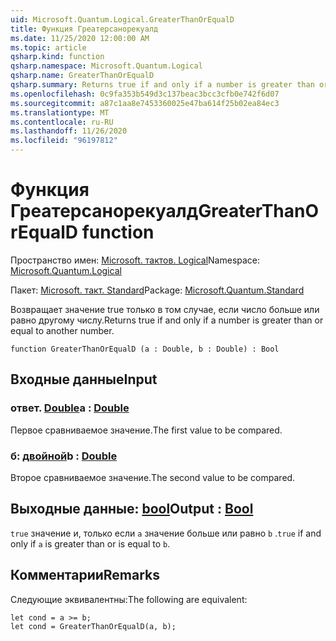 ```yaml
---
uid: Microsoft.Quantum.Logical.GreaterThanOrEqualD
title: Функция Греатерсанорекуалд
ms.date: 11/25/2020 12:00:00 AM
ms.topic: article
qsharp.kind: function
qsharp.namespace: Microsoft.Quantum.Logical
qsharp.name: GreaterThanOrEqualD
qsharp.summary: Returns true if and only if a number is greater than or equal to another number.
ms.openlocfilehash: 0c9fa353b549d3c137beac3bcc3cfb0e742f6d07
ms.sourcegitcommit: a87c1aa8e7453360025e47ba614f25b02ea84ec3
ms.translationtype: MT
ms.contentlocale: ru-RU
ms.lasthandoff: 11/26/2020
ms.locfileid: "96197812"
---
```

# <a name="greaterthanorequald-function"></a><span data-ttu-id="c957b-102">Функция Греатерсанорекуалд</span><span class="sxs-lookup"><span data-stu-id="c957b-102">GreaterThanOrEqualD function</span></span>

<span data-ttu-id="c957b-103">Пространство имен: [Microsoft. тактов. Logical](xref:Microsoft.Quantum.Logical)</span><span class="sxs-lookup"><span data-stu-id="c957b-103">Namespace: [Microsoft.Quantum.Logical](xref:Microsoft.Quantum.Logical)</span></span>

<span data-ttu-id="c957b-104">Пакет: [Microsoft. такт. Standard](https://nuget.org/packages/Microsoft.Quantum.Standard)</span><span class="sxs-lookup"><span data-stu-id="c957b-104">Package: [Microsoft.Quantum.Standard](https://nuget.org/packages/Microsoft.Quantum.Standard)</span></span>


<span data-ttu-id="c957b-105">Возвращает значение true только в том случае, если число больше или равно другому числу.</span><span class="sxs-lookup"><span data-stu-id="c957b-105">Returns true if and only if a number is greater than or equal to another number.</span></span>

```qsharp
function GreaterThanOrEqualD (a : Double, b : Double) : Bool
```


## <a name="input"></a><span data-ttu-id="c957b-106">Входные данные</span><span class="sxs-lookup"><span data-stu-id="c957b-106">Input</span></span>

### <a name="a--double"></a><span data-ttu-id="c957b-107">ответ. [Double](xref:microsoft.quantum.lang-ref.double)</span><span class="sxs-lookup"><span data-stu-id="c957b-107">a : [Double](xref:microsoft.quantum.lang-ref.double)</span></span>

<span data-ttu-id="c957b-108">Первое сравниваемое значение.</span><span class="sxs-lookup"><span data-stu-id="c957b-108">The first value to be compared.</span></span>


### <a name="b--double"></a><span data-ttu-id="c957b-109">б: [двойной](xref:microsoft.quantum.lang-ref.double)</span><span class="sxs-lookup"><span data-stu-id="c957b-109">b : [Double](xref:microsoft.quantum.lang-ref.double)</span></span>

<span data-ttu-id="c957b-110">Второе сравниваемое значение.</span><span class="sxs-lookup"><span data-stu-id="c957b-110">The second value to be compared.</span></span>



## <a name="output--bool"></a><span data-ttu-id="c957b-111">Выходные данные: [bool](xref:microsoft.quantum.lang-ref.bool)</span><span class="sxs-lookup"><span data-stu-id="c957b-111">Output : [Bool](xref:microsoft.quantum.lang-ref.bool)</span></span>

<span data-ttu-id="c957b-112">`true` значение и, только если `a` значение больше или равно `b` .</span><span class="sxs-lookup"><span data-stu-id="c957b-112">`true` if and only if `a` is greater than or is equal to `b`.</span></span>

## <a name="remarks"></a><span data-ttu-id="c957b-113">Комментарии</span><span class="sxs-lookup"><span data-stu-id="c957b-113">Remarks</span></span>

<span data-ttu-id="c957b-114">Следующие эквивалентны:</span><span class="sxs-lookup"><span data-stu-id="c957b-114">The following are equivalent:</span></span>

```Q#
let cond = a >= b;
let cond = GreaterThanOrEqualD(a, b);
```